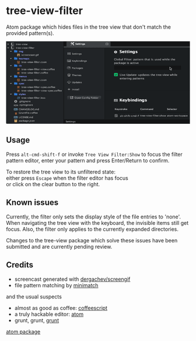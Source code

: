 # tree-view-filter

Atom package which hides files in the tree view that don't match the provided pattern(s).

![screencast](https://raw.githubusercontent.com/monsterkodi/tree-view-filter/master/img/screencast.gif)

## Usage

Press `alt-cmd-shift-f` or invoke `Tree View Filter:Show` to focus the filter pattern editor, 
enter your pattern and press Enter/Return to confirm.

To restore the tree view to its unfiltered state:  
either press `Escape` when the filter editor has focus  
or click on the clear button to the right.

## Known issues

Currently, the filter only sets the display style of the file entries to 'none'. 
When navigating the tree view with the keyboard, the invisible items still get focus.
Also, the filter only applies to the currently expanded directories. 

Changes to the tree-view package which solve these issues have been submitted and are currently pending review.

## Credits

* screencast generated with [dergachev/screengif](https://github.com/dergachev/screengif)
* file pattern matching by [minimatch](https://www.npmjs.com/package/minimatch)

and the usual suspects

* almost as good as coffee: [coffeescript](http://coffeescript.org/)
* a truly hackable editor: [atom](https://atom.io/)
* grunt, grunt, [grunt](http://gruntjs.com/)

[atom package](https://atom.io/packages/tree-view-filter)
